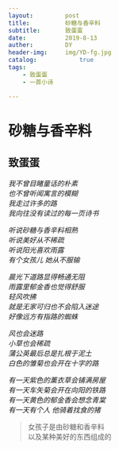 ```yaml
---
layout:         post
title:          砂糖与香辛料
subtitle:       致蛋蛋
date:           2019-8-13
auther:         DY
header-img:     img/YD-fg.jpg
catalog:            true
tags:
    - 致蛋蛋
    - 一首小诗

---
```


# 砂糖与香辛料
## 致蛋蛋

*我不曾目睹童话的朴素*  
*也不曾听闻寓言的模糊*  
*我走过许多的路*  
*我向往没有读过的每一页诗书*  

*听说砂糖与香辛料相熟*  
*听说美好从不稀疏*  
*听说阳光喜欢雨露*  
*有个女孩儿*    *她从不服输*  

*晨光下道路显得畅通无阻*  
*雨露里郁金香也觉得舒服*  
*轻风吹拂*  
*就是无家可归也不会陷入迷途*  
*好像远方有指路的蜘蛛*  

*风也会迷路*  
*小草也会稀疏*  
*蒲公英最后总是扎根于泥土*  
*白色的雏菊也会开在十字的路*  

*有一天紫色的薰衣草会铺满房屋*  
*有一天车矢菊会开在向阳的铁路*  
*有一天黄色的郁金香会想念青棠*  
*有一天有个人  他骑着找食的猪*

> 女孩子是由砂糖和香辛料  
> 以及某种美好的东西组成的  